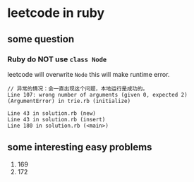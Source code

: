 # leetcode in ruby

## some question

### **Ruby** do **NOT** use `class Node`

leetcode will overwrite `Node` this will make runtime error.

```plain
// 异常的情况：会一直出现这个问题，本地运行是成功的。
Line 107: wrong number of arguments (given 0, expected 2) (ArgumentError) in trie.rb (initialize)

Line 43 in solution.rb (new)
Line 43 in solution.rb (insert)
Line 180 in solution.rb (<main>)
```

## some interesting easy problems

1. 169
1. 172

